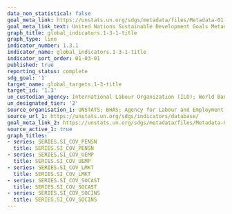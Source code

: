 ```yaml
---
data_non_statistical: false
goal_meta_link: https://unstats.un.org/sdgs/metadata/files/Metadata-01-03-01a.pdf
goal_meta_link_text: United Nations Sustainable Development Goals Metadata (pdf 894kB)
graph_title: global_indicators.1-3-1-title
graph_type: line
indicator_number: 1.3.1
indicator_name: global_indicators.1-3-1-title
indicator_sort_order: 01-03-01
published: true
reporting_status: complete
sdg_goal: '1'
target_name: global_targets.1-3-title
target_id: '1.3'
un_custodian_agency: International Labour Organization (ILO); World Bank (WB)
un_designated_tier: '2'
source_organisation_1: UNSTATS; BHAS; Agency for Labour and Employment of Bosnia and Herzegovina 
source_url_1: https://unstats.un.org/sdgs/indicators/database/
goal_meta_link_2: https://unstats.un.org/sdgs/metadata/files/Metadata-01-03-01b.pdf
source_active_1: true
graph_titles:
- series: SERIES.SI_COV_PENSN
  title: SERIES.SI_COV_PENSN
- series: SERIES.SI_COV_UEMP
  title: SERIES.SI_COV_UEMP
- series: SERIES.SI_COV_LMKT
  title: SERIES.SI_COV_LMKT
- series: SERIES.SI_COV_SOCAST
  title: SERIES.SI_COV_SOCAST
- series: SERIES.SI_COV_SOCINS
  title: SERIES.SI_COV_SOCINS
---
```

